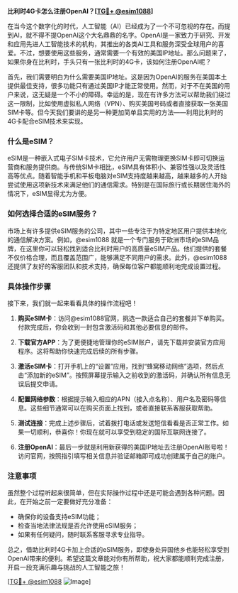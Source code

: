 **比利时4G卡怎么注册OpenAI？[[TG💪+ @esim1088](https://t.me/s/esim1088)]**

在当今这个数字化的时代，人工智能（AI）已经成为了一个不可忽视的存在。而提到AI，就不得不提OpenAI这个大名鼎鼎的名字。OpenAI是一家致力于研究、开发和应用先进人工智能技术的机构，其推出的各类AI工具和服务深受全球用户的喜爱。不过，想要使用这些服务，通常需要一个有效的美国IP地址。那么问题来了，如果你身在比利时，手头只有一张比利时的4G卡，该如何注册OpenAI呢？

首先，我们需要明白为什么需要美国IP地址。这是因为OpenAI的服务在美国本土提供最佳支持，很多功能只有通过美国IP才能正常使用。然而，对于不在美国的用户来说，这无疑是一个不小的障碍。幸运的是，现在有许多方法可以帮助我们绕过这一限制，比如使用虚拟私人网络（VPN）、购买美国号码或者直接获取一张美国SIM卡等。但今天我们要讲的是另一种更加简单且实用的方法——利用比利时的4G卡配合eSIM技术来实现。

### 什么是eSIM？

eSIM是一种嵌入式电子SIM卡技术，它允许用户无需物理更换SIM卡即可切换运营商和服务提供商。与传统SIM卡相比，eSIM具有体积小、兼容性强以及灵活性高等优点。随着智能手机和平板电脑对eSIM支持度越来越高，越来越多的人开始尝试使用这项新技术来满足他们的通信需求。特别是在国际旅行或长期居住海外的情况下，eSIM显得尤为方便。

### 如何选择合适的eSIM服务？

市场上有许多提供eSIM服务的公司，其中一些专注于为特定地区用户提供本地化的通信解决方案。例如，@esim1088 就是一个专门服务于欧洲市场的eSIM品牌，在这里你可以轻松找到适合比利时用户的高质量eSIM产品。他们提供的套餐不仅价格合理，而且覆盖范围广，能够满足不同用户的需求。此外，@esim1088 还提供了友好的客服团队和技术支持，确保每位客户都能顺利地完成设置过程。

### 具体操作步骤

接下来，我们就一起来看看具体的操作流程吧！

1. **购买eSIM卡**：访问@esim1088官网，挑选一款适合自己的套餐并下单购买。付款完成后，你会收到一封包含激活码和其他必要信息的邮件。

2. **下载官方APP**：为了更便捷地管理你的eSIM账户，请先下载并安装官方应用程序。这将帮助你快速完成后续的所有步骤。

3. **激活eSIM卡**：打开手机上的“设置”应用，找到“蜂窝移动网络”选项，然后点击“添加新的eSIM”。按照屏幕提示输入之前收到的激活码，并确认所有信息无误后提交申请。

4. **配置网络参数**：根据提示输入相应的APN（接入点名称）、用户名及密码等信息。这些细节通常可以在购买页面上找到，或者直接联系客服获取帮助。

5. **测试连接**：完成上述步骤后，试着拨打电话或发送短信看看是否正常工作。如果一切顺利，恭喜你！你现在就可以享受到稳定的国际互联网连接了。

6. **注册OpenAI**：最后一步就是利用新获得的美国IP地址去注册OpenAI账号啦！访问官网，按照指引填写相关信息并验证邮箱即可成功创建属于自己的账户。

### 注意事项

虽然整个过程听起来很简单，但在实际操作过程中还是可能会遇到各种问题。因此，在开始之前一定要做好充分准备：

- 确保你的设备支持eSIM功能；
- 检查当地法律法规是否允许使用eSIM服务；
- 如果有任何疑问，随时联系客服寻求专业指导。

总之，借助比利时4G卡加上合适的eSIM服务，即使身处异国他乡也能轻松享受到OpenAI带来的便利。希望这篇文章能对你有所帮助，祝大家都能顺利完成注册，开启一段充满乐趣与挑战的人工智能之旅！

[[TG💪+ @esim1088](https://t.me/s/esim1088) ![Image](https://i.postimg.cc/4NQfJmqS/Snipaste-2025-05-13-00-14-12.png)]